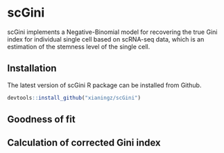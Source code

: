# scGini
scGini implements a Negative-Binomial model for recovering the true Gini index for individual single cell based on scRNA-seq data, which is an estimation of the stemness level of the single cell.

## Installation
The latest version of scGini R package can be installed from Github.  
```r
devtools::install_github("xianingz/scGini")
```

## Goodness of fit

## Calculation of corrected Gini index
